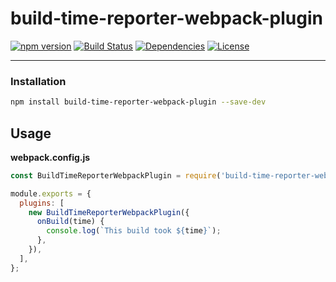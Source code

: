 # build-time-reporter-webpack-plugin

[![npm version](https://badge.fury.io/js/build-time-reporter-webpack-plugin.svg)](https://badge.fury.io/js/build-time-reporter-webpack-plugin)
[![Build Status](https://travis-ci.com/rafalmaciejewski/build-time-reporter-webpack-plugin.svg?branch=master)](https://travis-ci.com/rafalmaciejewski/build-time-reporter-webpack-plugin)
[![Dependencies](https://img.shields.io/david/rafalmaciejewski/build-time-reporter-webpack-plugin.svg)](https://david-dm.org/rafalmaciejewski/build-time-reporter-webpack-plugin)
[![License](http://img.shields.io/:license-mit-blue.svg)](http://badges.mit-license.org)

---

### Installation

```bash
npm install build-time-reporter-webpack-plugin --save-dev
```

## Usage

**webpack.config.js**

```js
const BuildTimeReporterWebpackPlugin = require('build-time-reporter-webpack-plugin');

module.exports = {
  plugins: [
    new BuildTimeReporterWebpackPlugin({
      onBuild(time) {
        console.log(`This build took ${time}`);
      },
    }),
  ],
};
```
